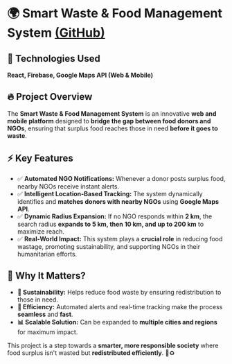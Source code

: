 # 🌍 Smart Waste & Food Management System [**(GitHub)**](https://github.com/omm-prog/Food-Waste-Management)

## 🚀 Technologies Used
**React, Firebase, Google Maps API (Web & Mobile)**

## 🔥 Project Overview
The **Smart Waste & Food Management System** is an innovative **web and mobile platform** designed to **bridge the gap between food donors and NGOs**, ensuring that surplus food reaches those in need **before it goes to waste**.

## ⚡ Key Features
- ✅ **Automated NGO Notifications:** Whenever a donor posts surplus food, nearby NGOs receive instant alerts.
- ✅ **Intelligent Location-Based Tracking:** The system dynamically identifies and **matches donors with nearby NGOs** using **Google Maps API**.
- ✅ **Dynamic Radius Expansion:** If no NGO responds within **2 km**, the search radius **expands to 5 km, then 10 km, and up to 200 km** to maximize reach.
- ✅ **Real-World Impact:** This system plays a **crucial role** in reducing food wastage, promoting sustainability, and supporting NGOs in their humanitarian efforts.

## 🎯 Why It Matters?
- **🌱 Sustainability:** Helps reduce food waste by ensuring redistribution to those in need.
- **📡 Efficiency:** Automated alerts and real-time tracking make the process **seamless** and **fast**.
- **📊 Scalable Solution:** Can be expanded to **multiple cities and regions** for maximum impact.

This project is a step towards a **smarter, more responsible society** where food surplus isn't wasted but **redistributed efficiently**. 🚀♻️

